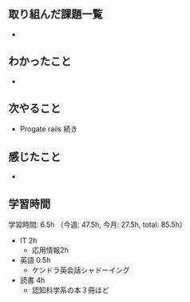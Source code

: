 ## 取り組んだ課題一覧
- 
## わかったこと
-
## 次やること
- Progate rails 続き
## 感じたこと
- 
## 学習時間
学習時間: 6.5h （今週: 47.5h, 今月: 27.5h, total: 85.5h）
- IT 2h
  - 応用情報2h
- 英語 0.5h
  - ケンドラ英会話シャドーイング
- 読書 4h
  - 認知科学系の本３冊ほど

